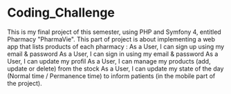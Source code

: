# Coding_Challenge
This is my final project of this semester, using PHP and Symfony 4, entitled Pharmacy "PharmaVie".
This part of project is about implementing a web app that lists products of each pharmacy :
As a User, I can sign up using my email & password
As a User, I can sign in using my email & password
As a User, I can update my profil
As a User, I can manage my products (add, update or delete) from the stock
As a User, I can update my state of the day (Normal time / Permanence time) to inform patients (in the mobile part of the project).
